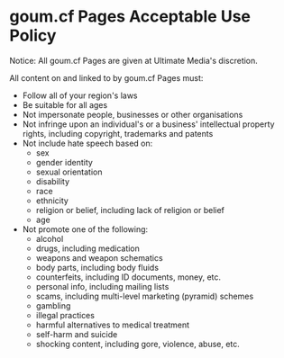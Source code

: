 # goum.cf Pages Acceptable Use Policy

Notice: All goum.cf Pages are given at Ultimate Media's discretion.

All content on and linked to by goum.cf Pages must:
- Follow all of your region's laws
- Be suitable for all ages
- Not impersonate people, businesses or other organisations
- Not infringe upon an individual's or a business' intellectual property rights, including copyright, trademarks and patents
- Not include hate speech based on:
  - sex
  - gender identity
  - sexual orientation
  - disability
  - race
  - ethnicity
  - religion or belief, including lack of religion or belief
  - age
- Not promote one of the following:
  - alcohol
  - drugs, including medication
  - weapons and weapon schematics
  - body parts, including body fluids
  - counterfeits, including ID documents, money, etc.
  - personal info, including mailing lists
  - scams, including multi-level marketing (pyramid) schemes
  - gambling
  - illegal practices
  - harmful alternatives to medical treatment
  - self-harm and suicide
  - shocking content, including gore, violence, abuse, etc.
